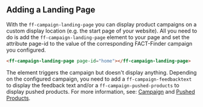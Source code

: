 ## Adding a Landing Page
With the `ff-campaign-landing-page` you can display product campaigns on a custom display location (e.g. the start page of your website). All you need to do is add the `ff-campaign-landing-page` element to your page and set the attribute page-id to the value of the corresponding FACT-Finder campaign you configured.

```html
<ff-campaign-landing-page page-id="home"></ff-campaign-landing-page>
```

The element triggers the campaign but doesn't display anything. Depending on the configured campaign, you need to add a `ff-campaign-feedbacktext` to display the feedback text and/or a `ff-campaign-pushed-products` to display pushed products. For more information, see: [Campaign](/api/3.x/ff-campaign) and [Pushed Products](/api/3.x/ff-campaign-pushed-products).
